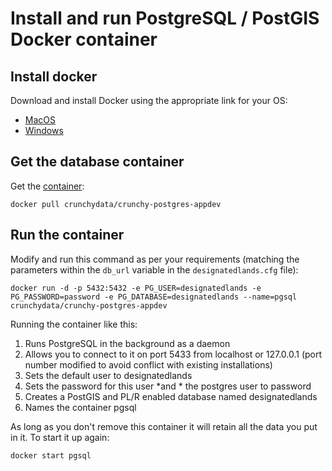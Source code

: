 # Install and run PostgreSQL / PostGIS Docker container

## Install docker

Download and install Docker using the appropriate link for your OS:

- [MacOS](https://download.docker.com/mac/stable/Docker.dmg)
- [Windows](https://download.docker.com/win/stable/Docker%20Desktop%20Installer.exe)


## Get the database container

Get the [container](https://hub.docker.com/r/crunchydata/crunchy-postgres-appdev):

`docker pull crunchydata/crunchy-postgres-appdev`

## Run the container

Modify and run this command as per your requirements (matching the parameters within the `db_url` variable in the `designatedlands.cfg` file):

`docker run -d -p 5432:5432 -e PG_USER=designatedlands -e PG_PASSWORD=password -e PG_DATABASE=designatedlands --name=pgsql crunchydata/crunchy-postgres-appdev`

Running the container like this:

1. Runs PostgreSQL in the background as a daemon
2. Allows you to connect to it on port 5433 from localhost or 127.0.0.1 (port number modified to avoid conflict with existing installations)
3. Sets the default user to designatedlands
4. Sets the password for this user *and * the postgres user to password
5. Creates a PostGIS and PL/R enabled database named designatedlands
6. Names the container pgsql

As long as you don't remove this container it will retain all the data you put in it. To start it up again:

 `docker start pgsql`